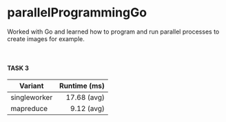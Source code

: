 # parallelProgrammingGo

Worked with Go and learned how to program and run parallel processes to create images for example.

<br>

#### TASK 3

| Variant      | Runtime (ms) |
| ------------ | -----------: |
| singleworker |  17.68 (avg) |
| mapreduce    |   9.12 (avg) |
